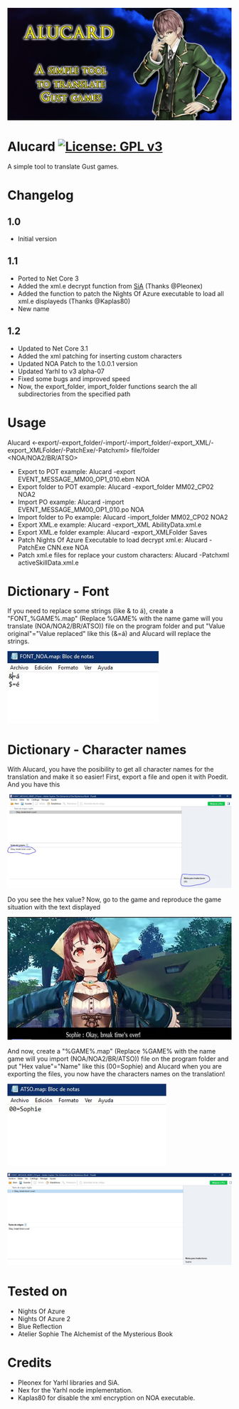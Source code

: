 ﻿![Alucard](https://github.com/Darkmet98/Alucard/blob/master/AlucardBanner.png?raw=true)
# Alucard [![License: GPL v3](https://img.shields.io/badge/License-GPLv3-blue.svg)](https://www.gnu.org/licenses/gpl-3.0)
A simple tool to translate Gust games.

# Changelog

## 1.0
* Initial version

## 1.1
* Ported to Net Core 3
* Added the xml.e decrypt function from [SiA](https://github.com/pleonex/SiA) (Thanks @Pleonex)
* Added the function to patch the Nights Of Azure executable to load all xml.e displayeds (Thanks @Kaplas80)
* New name

## 1.2
* Updated to Net Core 3.1
* Added the xml patching for inserting custom characters
* Updated NOA Patch to the 1.0.0.1 version
* Updated Yarhl to v3 alpha-07
* Fixed some bugs and improved speed
* Now, the export_folder, import_folder functions search the all subdirectories from the specified path

# Usage
Alucard <-export/-export_folder/-import/-import_folder/-export_XML/-export_XMLFolder/-PatchExe/-Patchxml> file/folder <NOA/NOA2/BR/ATSO>

* Export to POT example: Alucard -export EVENT_MESSAGE_MM00_OP1_010.ebm NOA
* Export folder to POT example: Alucard -export_folder MM02_CP02 NOA2
* Import PO example: Alucard -import EVENT_MESSAGE_MM00_OP1_010.po NOA
* Import folder to Po example: Alucard -import_folder MM02_CP02 NOA2
* Export XML.e example: Alucard -export_XML AbilityData.xml.e
* Export XML.e folder example: Alucard -export_XMLFolder Saves
* Patch Nights Of Azure Executable to load decrypt xml.e: Alucard -PatchExe CNN.exe NOA
* Patch xml.e files for replace your custom characters: Alucard -Patchxml activeSkillData.xml.e


# Dictionary - Font
If you need to replace some strings (like & to á), create a "FONT_%GAME%.map" (Replace %GAME% with the name game will you translate (NOA/NOA2/BR/ATSO)) file on the program folder and put "Value original"="Value replaced" like this (&=á) and Alucard will replace the strings.

![Dictionary](https://github.com/Darkmet98/Alucard/blob/master/Tutorial1.jpg?raw=true)

# Dictionary - Character names
With Alucard, you have the posibility to get all character names for the translation and make it so easier!
First, export a file and open it with Poedit.
And you have this

![Tutorial](https://github.com/Darkmet98/Alucard/blob/master/Tutorial2.jpg?raw=true)

Do you see the hex value? Now, go to the game and reproduce the game situation with the text displayed

![Game](https://github.com/Darkmet98/Alucard/blob/master/Tutorial3.jpg?raw=true)

And now, create a "%GAME%.map" (Replace %GAME% with the name game will you import (NOA/NOA2/BR/ATSO)) file on the program folder and put "Hex value"="Name" like this (00=Sophie) and Alucard when you are exporting the files, you now have the characters names on the translation!

![Dictionary](https://github.com/Darkmet98/Alucard/blob/master/Tutorial4.jpg?raw=true)

![Dictionary](https://github.com/Darkmet98/Alucard/blob/master/Tutorial5.jpg?raw=true)

# Tested on
* Nights Of Azure
* Nights Of Azure 2
* Blue Reflection
* Atelier Sophie The Alchemist of the Mysterious Book

# Credits
* Pleonex for Yarhl libraries and SiA.
* Nex for the Yarhl node implementation.
* Kaplas80 for disable the xml encryption on NOA executable.

